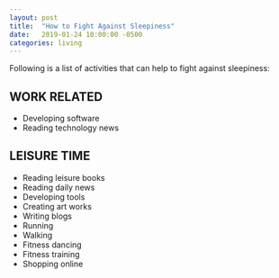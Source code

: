 ```yaml
---
layout: post
title:  "How to Fight Against Sleepiness"
date:   2019-01-24 10:00:00 -0500
categories: living
---
```


Following is a list of activities that can help to fight against sleepiness:

## WORK RELATED

* Developing software
* Reading technology news

## LEISURE TIME

* Reading leisure books
* Reading daily news
* Developing tools
* Creating art works
* Writing blogs
* Running
* Walking
* Fitness dancing
* Fitness training
* Shopping online
